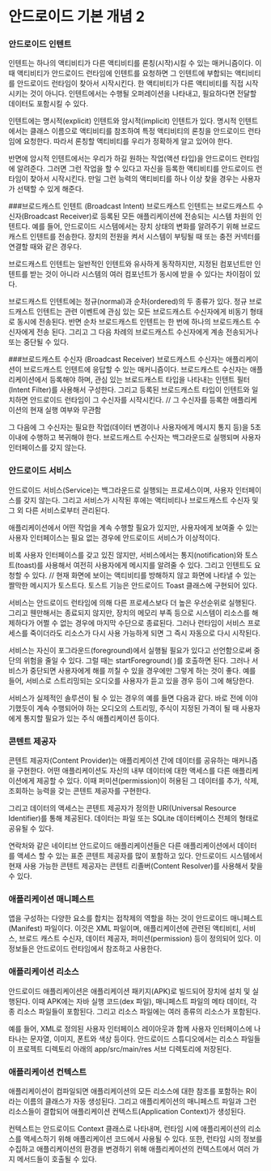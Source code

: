 # 안드로이드 기본 개념 2

### 안드로이드 인텐트
인텐트는 하나의 액티비티가 다른 액티비티를 론칭(시작)시킬 수 있는 매커니즘이다. 
이때 액티비티가 안드로이드 런타임에 인텐트를 요청하면 그 인텐트에 부합되는 액티비티를 
안드로이드 런타임이 찾아서 시작시킨다. 한 액티비티가 다른 액티비티를 직접 시작시키는 것이 아니다. 
인텐트에서는 수행될 오퍼레이션을 나타내고, 필요하다면 전달할 데이터도 포함시킬 수 있다.

인텐트에는 명시적(explicit) 인텐트와 암시적(implicit) 인텐트가 있다. 
명시적 인텐트에서는 클래스 이름으로 액티비티를 참조하여 특정 액티비티의 론칭을 안드로이드 런타임에 요청한다. 
따라서 론칭할 액티비티를 우리가 정확하게 알고 있어야 한다.

반면에 암시적 인텐트에서는 우리가 하길 원하는 작업(액션 타입)을 안드로이드 런타임에 알려준다. 
그러면 그런 작업을 할 수 있다고 자신을 등록한 액티비티를 안드로이드 런타임이 찾아서 시작시킨다. 
만일 그런 능력의 액티비티를 하나 이상 찾을 경우는 사용자가 선택할 수 있게 해준다.


###브로드캐스트 인텐트 (Broadcast Intent)
브로드캐스트 인텐트는 브로드캐스트 수신자(Broadcast Receiver)로 등록된 모든 애플리케이션에 전송되는 
시스템 차원의 인텐트다. 예를 들어, 안드로이드 시스템에서는 장치 상태의 변화를 알려주기 위해 브로드캐스트 
인텐트를 전송한다. 장치의 전원을 켜서 시스템이 부팅될 때 또는 충전 커넥터를 연결할 때와 같은 경우다.

브로드캐스트 인텐트는 일반적인 인텐트와 유사하게 동작하지만, 지정된 컴포넌트만 인텐트를 받는 것이 아니라 
시스템의 여러 컴포넌트가 동시에 받을 수 있다는 차이점이 있다.

브로드캐스트 인텐트에는 정규(normal)과 순차(ordered)의 두 종류가 있다. 정규 브로드캐스트 인텐트는 관련 
이벤트에 관심 있는 모든 브로드캐스트 수신자에게 비동기 형태로 동시에 전송된다. 반면 순차 브로드캐스트 인텐트는 
한 번에 하나의 브로드캐스트 수신자에게 전송 된다. 그리고 그 다음 차례의 브로드캐스트 수신자에게 계송 전송되거나 
또는 중단될 수 있다.


###브로드캐스트 수신자 (Broadcast Receiver)
브로드캐스트 수신자는 애플리케이션이 브로드캐스트 인텐트에 응답할 수 있는 매커니즘이다. 
브로드캐스트 수신자는 애플리케이션에서 등록해야 하며, 관심 있는 브로드캐스트 타입을 나타내는 
인텐트 필터(Intent Filter)를 사용해서 구성한다. 그리고 등록된 브로드캐스트 타입이 인텐트와 일치하면 
안드로이드 런타임이 그 수신자를 시작시킨다. // 그 수신자를 등록한 애플리케이션의 현재 실행 여부와 무관함

그 다음에 그 수신자는 필요한 작업(데이터 변경이나 사용자에게 메시지 통지 등)을 5초 이내에 수행하고 복귀해야 한다. 
브로드캐스트 수신자는 백그라운드로 실행되며 사용자 인터페이스를 갖지 않는다.


### 안드로이드 서비스
안드로이드 서비스(Service)는 백그라운드로 실행되는 프로세스이며, 사용자 인터페이스를 갖지 않는다. 
그리고 서비스가 시작된 후에는 액티비티나 브로드캐스트 수신자 및 그 외 다른 서비스로부터 관리된다. 

애플리케이션에서 어떤 작업을 계속 수행할 필요가 있지만, 사용자에게 보여줄 수 있는 사용자 인터페이스는 필요 없는 
경우에 안드로이드 서비스가 이상적이다.

비록 사용자 인터페이스를 갖고 있진 않지만, 서비스에서는 통지(notification)와 토스트(toast)를 사용해서 여전히 
사용자에게 메시지를 알려줄 수 있다. 그리고 인텐트도 요청할 수 있다. // 현재 화면에 보이는 액티비티를 방해하지 
않고 화면에 나타낼 수 있는 짤막한 메시지가 토스트다. 토스트 기능은 안드로이드 Toast 클래스에 구현되어 있다.

서비스는 안드로이드 런타임에 의해 다른 프로세스보다 더 높은 우선순위로 실행된다. 
그리고 웬만해서는 종료되지 않지만, 장치의 메모리 부족 등으로 시스템이 리소스를 해제하다가 어쩔 수 없는 
경우에 마지막 수단으로 종료된다. 그러나 런타임이 서비스 프로세스를 죽이더라도 리소스가 다시 사용 가능하게 
되면 그 즉시 자동으로 다시 시작된다.

서비스는 자신이 포그라운드(foreground)에서 실행될 필요가 있다고 선언함으로써 중단의 위험을 줄일 수 있다. 
그럴 때는 startForeground( )를 호출하면 된다. 그러나 서비스가 중단되면 사용자에게 해를 끼칠 수 있을 경우에만 
그렇게 하는 것이 좋다. 예를 들어, 서비스로 스트리밍되는 오디오를 사용자가 듣고 있을 경우 등이 그에 해당한다.

서비스가 실제적인 솔루션이 될 수 있는 경우의 예를 들면 다음과 같다. 바로 전에 이야기했듯이 계속 수행되어야 
하는 오디오의 스트리밍, 주식이 지정된 가격이 될 때 사용자에게 통지할 필요가 있는 주식 애플리케이션 등이다.


### 콘텐트 제공자
콘텐트 제공자(Content Provider)는 애플리케이션 간에 데이터를 공유하는 매커니즘을 구현한다. 
어떤 애플리케이션도 자신의 내부 데이터에 대한 액세스를 다른 애플리케이션에게 제공할 수 있다. 
이때 퍼미션(permission)이 허용된 그 데이터를 추가, 삭제, 조회하는 능력을 갖는 콘텐트 제공자를 구현한다.

그리고 데이터의 액세스는 콘텐트 제공자가 정의한 URI(Universal Resource Identifier)를 통해 제공된다. 
데이터는 파일 또는 SQLite 데이터베이스 전체의 형태로 공유될 수 있다.

연락처와 같은 네이티브 안드로이드 애플리케이션들은 다른 애플리케이션에서 데이터를 액세스 할 수 있는 표준 
콘텐트 제공자를 많이 포함하고 있다. 안드로이드 시스템에서 현재 사용 가능한 콘텐트 제공자는 콘텐트 
리졸버(Content Resolver)를 사용해서 찾을 수 있다.


### 애플리케이션 매니페스트
앱을 구성하는 다양한 요소를 합치는 접착제의 역할을 하는 것이 안드로이드 매니페스트(Manifest) 파일이다. 
이것은 XML 파일이며, 애플리케이션에 관련된 액티비티, 서비스, 브로드 캐스트 수신자, 데이터 제공자, 
퍼미션(permission) 등이 정의되어 있다. 이 정보들은 안드로이드 런타임에서 참조하고 사용한다.


### 애플리케이션 리소스
안드로이드 애플리케이션은 애플리케이션 패키지(APK)로 빌드되어 장치에 설치 및 실행된다. 
이때 APK에는 자바 실행 코드(dex 파일), 매니페스트 파일의 메타 데이터, 각종 리소스 파일들이 포함된다. 
그리고 리소스 파일에는 여러 종류의 리소스가 포함된다.

예를 들어, XML로 정의된 사용자 인터페이스 레이아웃과 함께 사용자 인터페이스에 나타나는 문자열, 이미지, 
폰트와 색상 등이다. 안드로이드 스튜디오에서는 리소스 파일들이 프로젝트 디렉토리 아래의 app/src/main/res 
서브 디렉토리에 저장된다.


### 애플리케이션 컨텍스트
애플리케이션이 컴파일되면 애플리케이션의 모든 리소스에 대한 참조를 포함하는 R이라는 이름의 클래스가 자동 생성된다. 
그리고 애플리케이션의 매니페스트 파일과 그런 리소스들이 결합되어 애플리케이션 컨텍스트(Application Context)가 생성된다.

컨텍스트는 안드로이드 Context 클래스로 나타내며, 런타임 시에 애플리케이션의 리소스를 액세스하기 위해 애플리케이션 
코드에서 사용될 수 있다. 또한, 런타임 시의 정보를 수집하고 애플리케이션의 환경을 변경하기 위해 애플리케이션의 
컨텍스트에서 여러 가지 메서드들이 호출될 수 있다.